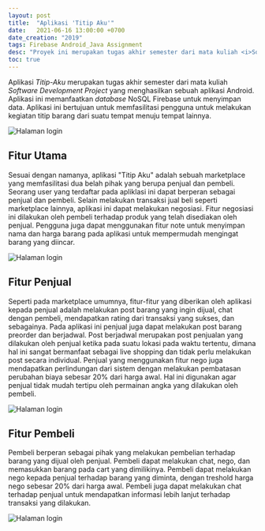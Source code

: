 ```yaml
---
layout: post
title:  "Aplikasi 'Titip Aku'"
date:   2021-06-16 13:00:00 +0700
date_creation: "2019"
tags: Firebase Android_Java Assignment
desc: "Proyek ini merupakan tugas akhir semester dari mata kuliah <i>Software Development Project</i> (SDP) yang mengangkat topik jasa penitipan barang dengan nama <b>'Titip Aku'</b>, yang berbasis Android Java."
toc: true
---
```


Aplikasi *Titip-Aku* merupakan tugas akhir semester dari mata kuliah *Software Development Project* yang menghasilkan sebuah aplikasi Android. Aplikasi ini memanfaatkan *database* NoSQL Firebase untuk menyimpan data.  Aplikasi ini bertujuan untuk memfasilitasi pengguna untuk melakukan kegiatan titip barang dari suatu tempat menuju tempat lainnya.

<!-- SS Home -->
<img alt="Halaman login" src="{{site.url}}/assets/titipaku-sdp/home.jpg" class="img-fluid"> 

<!-- fitur utama -->
## Fitur Utama

Sesuai dengan namanya, aplikasi "Titip Aku" adalah sebuah marketplace yang memfasilitasi dua belah pihak yang berupa penjual dan pembeli. Seorang user yang terdaftar pada apliklasi ini dapat berperan sebagai penjual dan pembeli. Selain melakukan transaksi jual beli seperti marketplace lainnya, aplikasi ini dapat melakukan negosiasi. Fitur negosiasi ini dilakukan oleh pembeli terhadap produk yang telah disediakan oleh penjual. Pengguna juga dapat menggunakan fitur note untuk menyimpan nama dan harga barang pada aplikasi untuk mempermudah mengingat barang yang diincar. 

<!-- SS Nego -->
<img alt="Halaman login" src="{{site.url}}/assets/titipaku-sdp/dinego.jpg" class="img-fluid"> 

<!-- fitur penjual -->
## Fitur Penjual

Seperti pada marketplace umumnya, fitur-fitur yang diberikan oleh aplikasi kepada penjual adalah melakukan post barang yang ingin dijual, chat dengan pembeli, mendapatkan rating dari transaksi yang sukses, dan sebagainya. Pada aplikasi ini penjual juga dapat melakukan post barang preorder dan berjadwal. Post berjadwal merupakan post penjualan yang dilakukan oleh penjual ketika pada suatu lokasi pada waktu tertentu, dimana hal ini sangat bermanfaat sebagai live shopping dan tidak perlu melakukan post secara individual. Penjual yang menggunakan fitur nego juga mendapatkan perlindungan dari sistem dengan melakukan pembatasan perubahan biaya sebesar 20% dari harga awal. Hal ini digunakan agar penjual tidak mudah tertipu oleh permainan angka yang dilakukan oleh pembeli. 

<!-- SS post penjual -->
<img alt="Halaman login" src="{{site.url}}/assets/titipaku-sdp/onsale.jpg" class="img-fluid"> 

<!-- fitur pembeli -->
## Fitur Pembeli
Pembeli berperan sebagai pihak yang melakukan pembelian terhadap barang yang dijual oleh penjual. Pembeli dapat melakukan chat, nego, dan memasukkan barang pada cart yang dimilikinya. Pembeli dapat melakukan nego kepada penjual terhadap barang yang diminta, dengan treshold harga nego sebesar 20% dari harga awal. Pembeli juga dapat melakukan chat terhadap penjual untuk mendapatkan informasi lebih lanjut terhadap transaksi yang dilakukan. 

<!-- SS post pembeli -->
<img alt="Halaman login" src="{{site.url}}/assets/titipaku-sdp/pembelian.jpg" class="img-fluid"> 